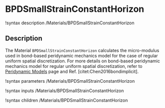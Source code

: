 
# BPDSmallStrainConstantHorizon

!syntax description /Materials/BPDSmallStrainConstantHorizon

## Description

The Material `BPDSmallStrainConstantHorizon` calculates the micro-modulus used in bond-based peridynamic mechanics model for the case of regular uniform spatial discretization. For more details on bond-based peridynamic mechanics model for regular uniform spatial discretization, refer to [Peridynamic Models](peridynamics/PeridynamicModels.md) page and Ref. [citet:Chen2016bondimplicit].

!syntax parameters /Materials/BPDSmallStrainConstantHorizon

!syntax inputs /Materials/BPDSmallStrainConstantHorizon

!syntax children /Materials/BPDSmallStrainConstantHorizon
